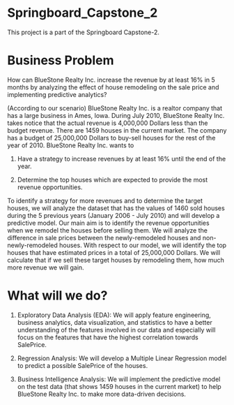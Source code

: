 # Springboard_Capstone_2
This project is a part of the Springboard Capstone-2.

# Business Problem
How can BlueStone Realty Inc. increase the revenue by at least 16% in 5 months by analyzing the effect of house remodeling on the sale price and implementing predictive analytics?

(According to our scenario) BlueStone Realty Inc. is a realtor company that has a large business in Ames, Iowa. During July 2010, BlueStone Realty Inc. takes notice that the actual revenue is 4,000,000 Dollars less than the budget revenue.
There are 1459 houses in the current market. The company has a budget of 25,000,000 Dollars to buy-sell houses for the rest of the year of 2010. BlueStone Realty Inc. wants to

1) Have a strategy to increase revenues by at least 16% until the end of the year.

2) Determine the top houses which are expected to provide the most revenue opportunities.

To identify a strategy for more revenues and to determine the target houses, we will analyze the dataset that has the values of 1460 sold houses during the 5 previous years (January 2006 - July 2010) and will develop a predictive model.
Our main aim is to identify the revenue opportunities when we remodel the houses before selling them. We will analyze the difference in sale prices between the newly-remodeled houses and non-newly-remodeled houses. With respect to our model, we will identify the top houses that have estimated prices in a total of 25,000,000 Dollars. We will calculate that if we sell these target houses by remodeling them, how much more revenue we will gain.

# What will we do?
1) Exploratory Data Analysis (EDA): We will apply feature engineering, business analytics, data visualization, and statistics to have a better understanding of the features involved in our data and especially will focus on the features that have the highest correlation towards SalePrice.

2) Regression Analysis: We will develop a Multiple Linear Regression model to predict a possible SalePrice of the houses.

3) Business Intelligence Analysis: We will implement the predictive model on the test data (that shows 1459 houses in the current market) to help BlueStone Realty Inc. to make more data-driven decisions.
